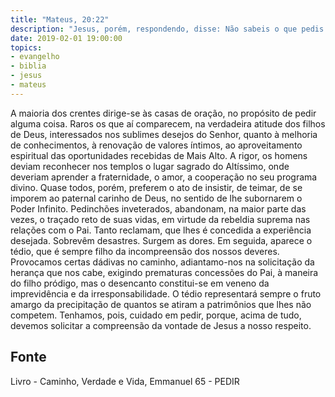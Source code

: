 ```yaml
---
title: "Mateus, 20:22"
description: "Jesus, porém, respondendo, disse: Não sabeis o que pedis."
date: 2019-02-01 19:00:00
topics: 
- evangelho
- biblia
- jesus
- mateus
---
```


A maioria dos crentes dirige-se às casas de oração, no propósito de pedir
alguma coisa.
Raros os que aí comparecem, na verdadeira atitude dos filhos de Deus,
interessados nos sublimes desejos do Senhor, quanto à melhoria de conhecimentos, à renovação de valores íntimos, ao aproveitamento espiritual das
oportunidades recebidas de Mais Alto.
A rigor, os homens deviam reconhecer nos templos o lugar sagrado do
Altíssimo, onde deveriam aprender a fraternidade, o amor, a cooperação no
seu programa divino. Quase todos, porém, preferem o ato de insistir, de teimar,
de se imporem ao paternal carinho de Deus, no sentido de lhe subornarem o
Poder Infinito. Pedinchões inveterados, abandonam, na maior parte das vezes,
o traçado reto de suas vidas, em virtude da rebeldia suprema nas relações com
o Pai. Tanto reclamam, que lhes é concedida a experiência desejada.
Sobrevêm desastres. Surgem as dores. Em seguida, aparece o tédio, que
é sempre filho da incompreensão dos nossos deveres.
Provocamos certas dádivas no caminho, adiantamo-nos na solicitação da
herança que nos cabe, exigindo prematuras concessões do Pai, à maneira do
filho pródigo, mas o desencanto constitui-se em veneno da imprevidência e da
irresponsabilidade.
O tédio representará sempre o fruto amargo da precipitação de quantos se
atiram a patrimônios que lhes não competem.
Tenhamos, pois, cuidado em pedir, porque, acima de tudo, devemos
solicitar a compreensão da vontade de Jesus a nosso respeito.




## Fonte
Livro - Caminho, Verdade e Vida, Emmanuel
65 -  PEDIR
